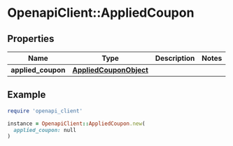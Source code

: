 # OpenapiClient::AppliedCoupon

## Properties

| Name | Type | Description | Notes |
| ---- | ---- | ----------- | ----- |
| **applied_coupon** | [**AppliedCouponObject**](AppliedCouponObject.md) |  |  |

## Example

```ruby
require 'openapi_client'

instance = OpenapiClient::AppliedCoupon.new(
  applied_coupon: null
)
```

